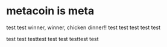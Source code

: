 # metacoin is meta

test
test
winner, winner, chicken dinner!!
test
test
test
test
test

test
test
testtest
test
test
testtest
test
